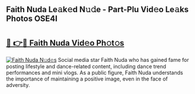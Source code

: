 ## Faith Nuda Le𝚊k𝚎d N𝚞𝚍e - Part-Plu Vid𝚎o Le𝚊ks Photos OSE4I

# <h2><a href="http://fbd04kt.evod.top/?m=Faith+Nuda">🔗 👉🔴 Faith Nuda Vid𝚎o Ph𝚘t𝚘s</a></h2>

[![Faith Nuda N𝚞d𝚎s](https://i.imgur.com/8V9OHl7.gif)](http://fbd04kt.evod.top/?m=Faith+Nuda)
Social media star Faith Nuda who has gained fame for posting lifestyle and dance-related content, including dance trend performances and mini vlogs. As a public figure, Faith Nuda understands the importance of maintaining a positive image, even in the face of adversity. 
